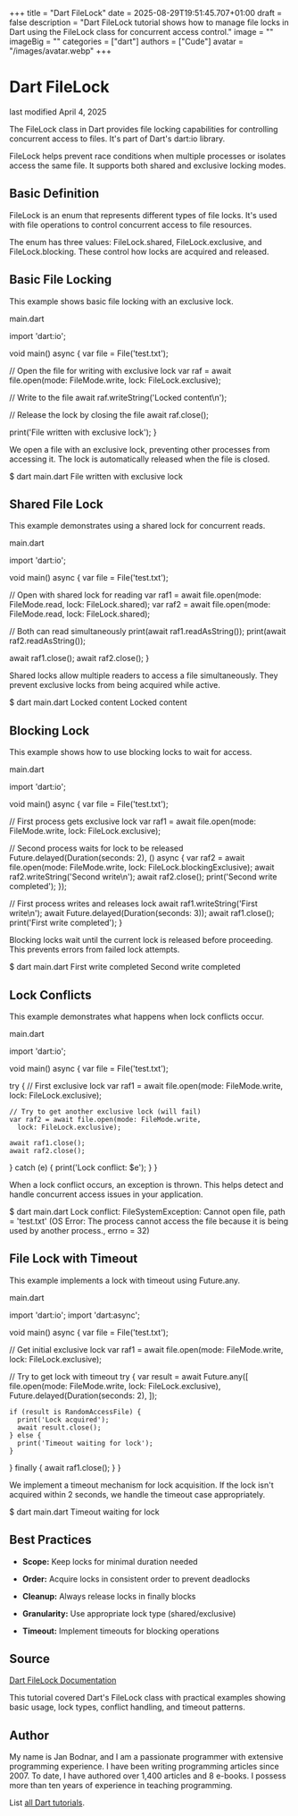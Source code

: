+++
title = "Dart FileLock"
date = 2025-08-29T19:51:45.707+01:00
draft = false
description = "Dart FileLock tutorial shows how to manage file locks in Dart using the FileLock class for concurrent access control."
image = ""
imageBig = ""
categories = ["dart"]
authors = ["Cude"]
avatar = "/images/avatar.webp"
+++

# Dart FileLock

last modified April 4, 2025

The FileLock class in Dart provides file locking capabilities
for controlling concurrent access to files. It's part of Dart's
dart:io library.

FileLock helps prevent race conditions when multiple processes or isolates
access the same file. It supports both shared and exclusive locking modes.

## Basic Definition

FileLock is an enum that represents different types of file locks.
It's used with file operations to control concurrent access to file resources.

The enum has three values: FileLock.shared,
FileLock.exclusive, and FileLock.blocking.
These control how locks are acquired and released.

## Basic File Locking

This example shows basic file locking with an exclusive lock.

main.dart
  

import 'dart:io';

void main() async {
  var file = File('test.txt');
  
  // Open the file for writing with exclusive lock
  var raf = await file.open(mode: FileMode.write, 
    lock: FileLock.exclusive);
  
  // Write to the file
  await raf.writeString('Locked content\n');
  
  // Release the lock by closing the file
  await raf.close();
  
  print('File written with exclusive lock');
}

We open a file with an exclusive lock, preventing other processes from
accessing it. The lock is automatically released when the file is closed.

$ dart main.dart
File written with exclusive lock

## Shared File Lock

This example demonstrates using a shared lock for concurrent reads.

main.dart
  

import 'dart:io';

void main() async {
  var file = File('test.txt');
  
  // Open with shared lock for reading
  var raf1 = await file.open(mode: FileMode.read, 
    lock: FileLock.shared);
  var raf2 = await file.open(mode: FileMode.read, 
    lock: FileLock.shared);
  
  // Both can read simultaneously
  print(await raf1.readAsString());
  print(await raf2.readAsString());
  
  await raf1.close();
  await raf2.close();
}

Shared locks allow multiple readers to access a file simultaneously.
They prevent exclusive locks from being acquired while active.

$ dart main.dart
Locked content
Locked content

## Blocking Lock

This example shows how to use blocking locks to wait for access.

main.dart
  

import 'dart:io';

void main() async {
  var file = File('test.txt');
  
  // First process gets exclusive lock
  var raf1 = await file.open(mode: FileMode.write, 
    lock: FileLock.exclusive);
  
  // Second process waits for lock to be released
  Future.delayed(Duration(seconds: 2), () async {
    var raf2 = await file.open(mode: FileMode.write, 
      lock: FileLock.blockingExclusive);
    await raf2.writeString('Second write\n');
    await raf2.close();
    print('Second write completed');
  });
  
  // First process writes and releases lock
  await raf1.writeString('First write\n');
  await Future.delayed(Duration(seconds: 3));
  await raf1.close();
  print('First write completed');
}

Blocking locks wait until the current lock is released before proceeding.
This prevents errors from failed lock attempts.

$ dart main.dart
First write completed
Second write completed

## Lock Conflicts

This example demonstrates what happens when lock conflicts occur.

main.dart
  

import 'dart:io';

void main() async {
  var file = File('test.txt');
  
  try {
    // First exclusive lock
    var raf1 = await file.open(mode: FileMode.write, 
      lock: FileLock.exclusive);
    
    // Try to get another exclusive lock (will fail)
    var raf2 = await file.open(mode: FileMode.write, 
      lock: FileLock.exclusive);
    
    await raf1.close();
    await raf2.close();
  } catch (e) {
    print('Lock conflict: $e');
  }
}

When a lock conflict occurs, an exception is thrown. This helps detect
and handle concurrent access issues in your application.

$ dart main.dart
Lock conflict: FileSystemException: Cannot open file, path = 'test.txt' (OS Error: The process cannot access the file because it is being used by another process., errno = 32)

## File Lock with Timeout

This example implements a lock with timeout using Future.any.

main.dart
  

import 'dart:io';
import 'dart:async';

void main() async {
  var file = File('test.txt');
  
  // Get initial exclusive lock
  var raf1 = await file.open(mode: FileMode.write, 
    lock: FileLock.exclusive);
  
  // Try to get lock with timeout
  try {
    var result = await Future.any([
      file.open(mode: FileMode.write, lock: FileLock.exclusive),
      Future.delayed(Duration(seconds: 2),
    ]);
    
    if (result is RandomAccessFile) {
      print('Lock acquired');
      await result.close();
    } else {
      print('Timeout waiting for lock');
    }
  } finally {
    await raf1.close();
  }
}

We implement a timeout mechanism for lock acquisition. If the lock isn't
acquired within 2 seconds, we handle the timeout case appropriately.

$ dart main.dart
Timeout waiting for lock

## Best Practices

- **Scope:** Keep locks for minimal duration needed

- **Order:** Acquire locks in consistent order to prevent deadlocks

- **Cleanup:** Always release locks in finally blocks

- **Granularity:** Use appropriate lock type (shared/exclusive)

- **Timeout:** Implement timeouts for blocking operations

## Source

[Dart FileLock Documentation](https://api.dart.dev/stable/dart-io/FileLock-class.html)

This tutorial covered Dart's FileLock class with practical examples showing
basic usage, lock types, conflict handling, and timeout patterns.

## Author

My name is Jan Bodnar, and I am a passionate programmer with extensive
programming experience. I have been writing programming articles since 2007.
To date, I have authored over 1,400 articles and 8 e-books. I possess more
than ten years of experience in teaching programming.

List [all Dart tutorials](/dart/).